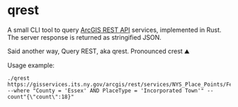 # qrest

A small CLI tool to query [ArcGIS REST API](https://developers.arcgis.com/rest/services-reference/enterprise/query-feature-service-layer-.htm) services, implemented in Rust. The server response is returned as stringified JSON.

Said another way, Query REST, aka qrest. Pronounced crest ⛰️

Usage example:

```shell
./qrest https://gisservices.its.ny.gov/arcgis/rest/services/NYS_Place_Points/FeatureServer/0/query --where "County = 'Essex' AND PlaceType = 'Incorporated Town'" --count"{\"count\":18}"
```